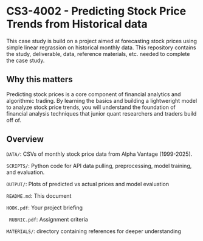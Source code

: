 # CS3-4002 - Predicting Stock Price Trends from Historical data
This case study is build on a project aimed at forecasting stock prices using simple linear regrassion on historical monthly data. This repository contains the study, deliverable, data, reference materials, etc. needed to complete the case study.
## Why this matters
Predicting stock prices is a core component of financial analytics and algorithmic trading. By learning the basics and building a lightweright model to analyze stock price trends, you will understand the foundation of financial analysis techniques that junior quant researchers and traders build off of.
## Overview
`DATA/`: CSVs of monthly stock price data from Alpha Vantage (1999-2025).

`SCRIPTS/`: Python code for API data pulling, preprocessing, model training, and evaluation.

`OUTPUT/`: Plots of predicted vs actual prices and model evaluation

`README.md`: This document

`HOOK.pdf`: Your project briefing

` RUBRIC.pdf`: Assignment criteria

`MATERIALS/`: directory containing references for deeper understanding

